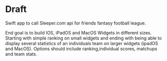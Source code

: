# Draft
Swift app to call Sleeper.com api for friends fantasy football league. 

End goal is to build IOS, iPadOS and MacOS Widgets in different sizes. Starting with simple ranking on small widgets and ending with being able to display several statistics
of an individuals team on larger widgets (ipadOS and MacOS). Options should include ranking,individual scores, matchups and team stats. 
